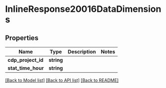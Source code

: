 # InlineResponse20016DataDimensions

## Properties
Name | Type | Description | Notes
------------ | ------------- | ------------- | -------------
**cdp_project_id** | **string** |  | 
**stat_time_hour** | **string** |  | 

[[Back to Model list]](../README.md#documentation-for-models) [[Back to API list]](../README.md#documentation-for-api-endpoints) [[Back to README]](../README.md)


